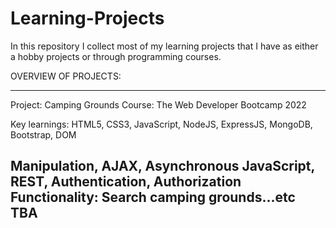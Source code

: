 # Learning-Projects
In this repository I collect most of my learning projects that I have as either a hobby projects or through programming courses.

OVERVIEW OF PROJECTS:

----
Project: Camping Grounds
  Course: The Web Developer Bootcamp 2022
  
  Key learnings: HTML5, CSS3, JavaScript, NodeJS, ExpressJS, MongoDB, Bootstrap, DOM
  
  Manipulation, AJAX, Asynchronous JavaScript, REST, Authentication, Authorization
  Functionality: Search camping grounds...etc TBA
 ----
  
  
  


        
    
